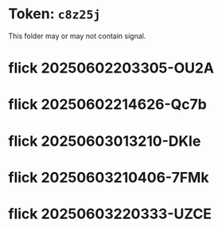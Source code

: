 # Token: `c8z25j`

This folder may or may not contain signal.
# flick 20250602203305-OU2A
# flick 20250602214626-Qc7b
# flick 20250603013210-DKIe
# flick 20250603210406-7FMk
# flick 20250603220333-UZCE

